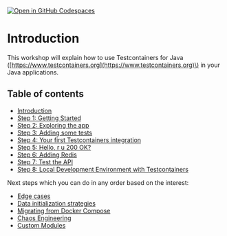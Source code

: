 [![Open in GitHub Codespaces](https://github.com/codespaces/badge.svg)](https://github.com/codespaces/new?hide_repo_select=true&ref=master&repo=140400673&machine=standardLinux32gb&location=WestEurope)

# Introduction

This workshop will explain how to use Testcontainers for Java \([https://www.testcontainers.org](https://www.testcontainers.org)\) in your Java applications.

## Table of contents

* [Introduction](README.md)
* [Step 1: Getting Started](step-1-getting-started.md)
* [Step 2: Exploring the app](step-2-exploring-the-app.md)
* [Step 3: Adding some tests](step-3-adding-some-tests.md)
* [Step 4: Your first Testcontainers integration](step-4-your-first-testcontainers-integration.md)
* [Step 5: Hello, r u 200 OK?](step-5-dude-r-u-200-ok.md)
* [Step 6: Adding Redis](step-6-adding-redis.md)
* [Step 7: Test the API](step-7-test-the-api.md)
* [Step 8: Local Development Environment with Testcontainers](step-8-local-development-environment.md)

Next steps which you can do in any order based on the interest:
* [Edge cases](step-extra-edge-cases.md)
* [Data initialization strategies](step-7.7-data-init-strategies.md)
* [Migrating from Docker Compose](step-extra-migrating-from-docker-compose.md)
* [Chaos Engineering](step-extra-chaos-engineering.md)
* [Custom Modules](step-extra-custom-modules.md)


